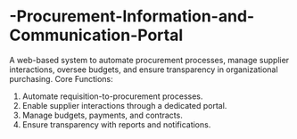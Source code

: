 # -Procurement-Information-and-Communication-Portal
A web-based system to automate procurement processes, manage supplier interactions, oversee budgets, and ensure transparency in organizational purchasing.
Core Functions:
1. Automate requisition-to-procurement processes.
2. Enable supplier interactions through a dedicated portal.
3. Manage budgets, payments, and contracts.
4. Ensure transparency with reports and notifications.
